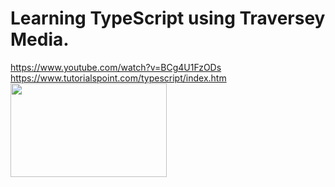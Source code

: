 # Learning TypeScript using Traversey Media.
https://www.youtube.com/watch?v=BCg4U1FzODs
https://www.tutorialspoint.com/typescript/index.htm
<a href="url"><img src="https://www.educative.io/api/page/6232248928960512/image/download/6591594615537664" align="left" height="150" width="250"></a>

